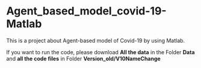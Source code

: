 # Agent_based_model_covid-19-Matlab
This is a project about Agent-based model of Covid-19 by using Matlab.

If you want to run the code, please download **All the data** in the Folder **Data** and **all the code files** in Folder **Version_old/V10NameChange**
